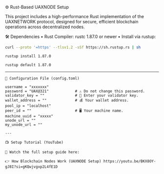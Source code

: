 ⚙️ Rust-Based UAXNODE Setup

This project includes a high-performance Rust implementation of the UAXNETWORK protocol, designed for secure, efficient blockchain operations across decentralized nodes.

🛠️ Dependencies
	•	Rust Compiler: rustc 1.87.0 or newer
	•	Install via rustup:

```bash
curl --proto '=https' --tlsv1.2 -sSf https://sh.rustup.rs | sh

rustup install 1.87.0

rustup default 1.87.0
```
---

```
📁 Configuration File (config.toml)

username = "xxxxxxx"
password = "UAX@321"            # ⚠️ Do not change this password.
validator_key = ""              # 🔐 Enter your validator key.
wallet_address = ""             # 💰 Your wallet address.
pool_ip = "localhost"
peer_id = ""                    # 🖥️ Your machine name.
machine_uuid = "xxxxx"
unode_url = ""
my_unode_url = ""

---

📺 Setup Tutorial (YouTube)

🎥 Watch the full setup guide here: 

👉 How Blockchain Nodes Work (UAXNODE Setup) https://youtu.be/BKX8OY-gJ8I?si=gKQwjvgxp2L4fE1D
